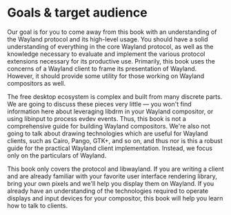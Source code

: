 # Goals & target audience

Our goal is for you to come away from this book with an understanding of the
Wayland protocol and its high-level usage. You should have a solid understanding
of everything in the core Wayland protocol, as well as the knowledge necessary
to evaluate and implement the various protocol extensions necessary for its
productive use. Primarily, this book uses the concerns of a Wayland client to
frame its presentation of Wayland. However, it should provide some utility for
those working on Wayland compositors as well.

The free desktop ecosystem is complex and built from many discrete parts. We are
going to discuss these pieces very little &mdash; you won't find information 
here about leveraging libdrm in your Wayland compositor, or using libinput to 
process evdev events. Thus, this book is not a comprehensive guide for building 
Wayland compositors. We're also not going to talk about drawing technologies 
which are useful for Wayland clients, such as Cairo, Pango, GTK+, and so on, and 
thus nor is this a robust guide for the practical Wayland client 
implementation. Instead, we focus only on the particulars of Wayland.

This book only covers the protocol and libwayland. If you are writing a client
and are already familiar with your favorite user interface rendering library,
bring your own pixels and we'll help you display them on Wayland. If you already
have an understanding of the technologies required to operate displays and input
devices for your compositor, this book will help you learn how to talk to
clients.
